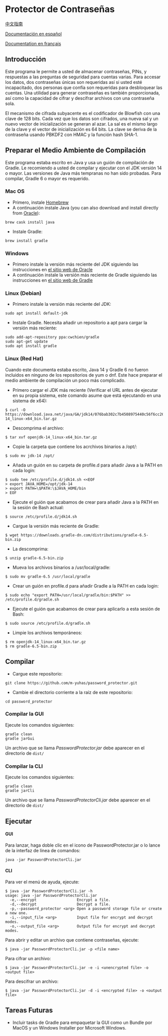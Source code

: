 # Protector de Contraseñas
[中文指南](https://github.com/m-yuhas/password_protector/blob/master/doc/读我档案.md)

[Documentación en español](https://github.com/m-yuhas/password_protector/blob/master/doc/LÉAME.md)

[Documentation en français](https://github.com/m-yuhas/password_protector/blob/master/doc/LISEZ-MOI.md)

## Introducción
Este programa le permite a usted de almacenar contraseñas, PINs, y respuestas a
las preguntas de seguridad para cuentas varias.  Para accesar los datos, dos
contraseñas únicas son requeridas así si usted esté incapacitado, dos personas
que confía son requeridas para desbloquear las cuentas.  Una utilidad para
generar contraseñas es también proporcionada, así como la capacidad de cifrar y
descifrar archivos con una contraseña sola.

El mecanismo de cifrada subyacente es el codificador de Blowfish con una clave
de 128 bits.  Cada vez que los datos son cifrados, una nueva sal y un nuevo
vector de inicialización se generan al azar.  La sal es el mismo largo de la
clave y el vector de inicialización es 64 bits.  La clave se deriva de la
contraseña usando PBKDF2 con HMAC y la función hash SHA-1.

## Preparar el Medio Ambiente de Compilación
Este programa estaba escrito en Java y usa un guión de compilación de Gradle.
Le recomiendo a usted de compilar y ejecutar con el JDK versión 14 o mayor.
Las versiones de Java más tempranas no han sido probadas.  Para compilar, Gradle
6 o mayor es requerido.

### Mac OS
* Primero, instale [Homebrew](https://brew.sh)
* A continuación instale Java (you can also download and install directly from [Oracle](https://www.oracle.com/java/technologies/javase-downloads.html)):

```
brew cask install java
```

* Instale Gradle:

```
brew install gradle
```

### Windows
* Primero instale la versión más reciente del JDK siguiendo las instrucciones en
    [el sitio web de Oracle](https://www.oracle.com/java/technologies/javase-jdk14-downloads.html)
* A continuación instale la versión más reciente de Gradle siguiendo las
    instrucciones en [el sitio web de Gradle](https://gradle.org/install/)

### Linux (Debian)
* Primero instale la versión más reciente del JDK:

```
sudo apt install default-jdk
```

* Instale Gradle.  Necesita añadir un repositorio a apt para cargar la versión
    más reciente:

```
sudo add-apt-repository ppa:cwchien/gradle
sudo apt-get update
sudo apt install gradle
```

### Linux (Red Hat)
Cuando este documenta estaba escrito, Java 14 y Gradle 6 no fueron incluidos en
ninguno de los repositorios de yum o dnf.  Este hace preparar el medio ambiente
de compilación un poco más complicado.


* Primero cargar el JDK más reciente (Verificar el URL antes de ejecutar en su 
    propia sistema, este comando asume que está ejecutando en una sistema de
    x64):

```
$ curl -O https://download.java.net/java/GA/jdk14/076bab302c7b4508975440c56f6cc26a/36/GPL/openjdk-14_linux-x64_bin.tar.gz
```

* Descomprima el archivo:

```
$ tar xvf openjdk-14_linux-x64_bin.tar.gz
```

* Copie la carpeta que contiene los acrchivos binarios a /opt/:

```
$ sudo mv jdk-14 /opt/
```

* Añada un guión en su carpeta de profile.d para añadir Java a la PATH en cada
    login:

```
$ sudo tee /etc/profile.d/jdk14.sh <<EOF
> export JAVA_HOME=/opt/jdk-14
> export PATH=\$PATH:\$JAVA_HOME/bin
> EOF
```

* Ejecute el guión que acabamos de crear para añadir Java a la PATH en la sesión
    de Bash actual:

```
$ source /etc/profile.d/jdk14.sh
```

* Cargue la versión más reciente de Gradle:

```
$ wget https://downloads.gradle-dn.com/distributions/gradle-6.5-bin.zip
```

* La descomprima:

```
$ unzip gradle-6.5-bin.zip
```

* Mueva los archivos binarios a /usr/local/gradle:

```
$ sudo mv gradle-6.5 /usr/local/gradle
```

* Crear un guión en profile.d para añadir Gradle a la PATH en cada login:

```
$ sudo echo "export PATH=/usr/local/gradle/bin:$PATH" >> /etc/profile.d/gradle.sh
```

* Ejecute el guión que acabamos de crear para aplicarlo a esta sesión de Bash:

```
$ sudo source /etc/profile.d/gradle.sh
```

* Limpie los archivos temporáneos:

```
$ rm openjdk-14_linux-x64_bin.tar.gz
$ rm gradle-6.5-bin.zip
```

## Compilar
* Cargue este repositorio:

```
git clone https://github.com/m-yuhas/password_protector.git
```

* Cambie el directorio corriente a la raíz de este repositorio:

```
cd password_protector
```

### Compilar la GUI
Ejecute los comandos siguientes:

```
gradle clean
gradle jarGui
```

Un archivo que se llama *PasswordProtector.jar* debe aparecer en el directorio de ```dist/```

### Compilar la CLI
Ejecute los comandos siguientes:

```
gradle clean
gradle jarCli
```

Un archivo que se llama *PasswordProtectorCli.jar* debe aparecer en el directorio de ```dist/```

## Ejecutar
#### GUI
Para lanzar, haga doble clic en el icono de PasswordProtector.jar o lo lance de
la interfaz de línea de comandos:

```
java -jar PasswordProtectorCli.jar
```

#### CLI
Para ver el menú de ayuda, ejecute:

```
$ java -jar PasswordProtectorCli.jar -h
usage: java -jar PasswordProtectorCli.jar
  -e,--encrypt                  Encrypt a file.
  -d,--decrypt                  Decrypt a file.
  -p,--password_protector <arg> Open a password storage file or create a new one.
  -i,--input_file <arg>         Input file for encrypt and decrypt modes.
  -o,--output_file <arg>        Output file for encrypt and decrypt modes.
```

Para abrir y editar un archivo que contiene contraseñas, ejecute:

```
$ java -jar PasswordProtectorCli.jar -p <file name>
```

Para cifrar un archivo:

```
$ java -jar PasswordProtectorCli.jar -e -i <unencrypted file> -o <output file>
```

Para descifrar un archivo:

```
$ java -jar PasswordProtectorCli.jar -d -i <encrypted file> -o <output file>
```

## Tareas Futuras
- Incluir tasks de Gradle para empaquetar la GUI como un Bundle por MacOS y un
    Windows Installer por Microsoft Windows.

